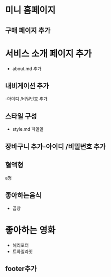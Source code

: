 # 미니 홈페이지

## 구매 페이지 추가

# 서비스 소개 페이지 추가

- about.md 추가

## 내비게이션 추가

-아이디 /비밀번호 추가

## 스타일 구성

- style.md 파일일

## 장바구니 추가-아이디 /비밀번호 추가

## 혈액형

a형

## 좋아하는음식

- 곱창

# 좋아하는 영화

- 해리포터
- 트와일라잇

## footer추가
